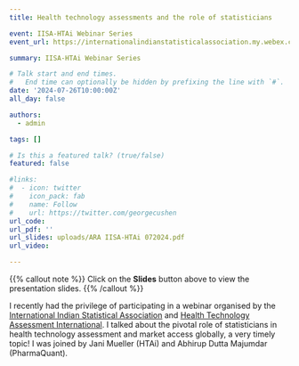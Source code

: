 ```yaml
---
title: Health technology assessments and the role of statisticians

event: IISA-HTAi Webinar Series
event_url: https://internationalindianstatisticalassociation.my.webex.com/weblink/register/ra7d5c183659e884477b4ce91c00b1a22

summary: IISA-HTAi Webinar Series

# Talk start and end times.
#   End time can optionally be hidden by prefixing the line with `#`.
date: '2024-07-26T10:00:00Z'
all_day: false

authors:
  - admin

tags: []

# Is this a featured talk? (true/false)
featured: false

#links:
#  - icon: twitter
#    icon_pack: fab
#    name: Follow
#    url: https://twitter.com/georgecushen
url_code: 
url_pdf: ''
url_slides: uploads/ARA IISA-HTAi 072024.pdf
url_video: 

---
```


{{% callout note %}}
Click on the **Slides** button above to view the presentation slides. 
{{% /callout %}}

I recently had the privilege of participating in a webinar organised by the [International Indian Statistical Association](https://www.intindstat.org/) and [Health Technology Assessment International](https://htai.org/). I talked about the pivotal role of statisticians in health technology assessment and market access globally, a very timely topic! I was joined by Jani Mueller (HTAi) and Abhirup Dutta Majumdar (PharmaQuant). 
